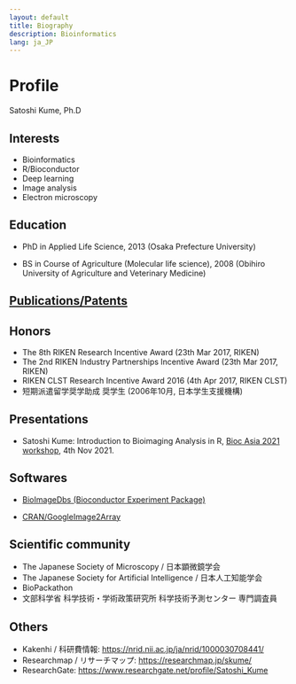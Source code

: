 ```yaml
---
layout: default
title: Biography
description: Bioinformatics
lang: ja_JP
---
```


# Profile

Satoshi Kume, Ph.D

## Interests

- Bioinformatics
- R/Bioconductor
- Deep learning
- Image analysis
- Electron microscopy

## Education

- PhD in Applied Life Science, 2013 (Osaka Prefecture University)

- BS in Course of Agriculture (Molecular life science), 2008 (Obihiro University of Agriculture and Veterinary Medicine)

## [Publications/Patents](https://scholar.google.com/citations?hl=en&user=pV7OzeAAAAAJ)

## Honors

- The 8th RIKEN Research Incentive Award (23th Mar 2017, RIKEN)
- The 2nd RIKEN Industry Partnerships Incentive Award (23th Mar 2017, RIKEN)
- RIKEN CLST Research Incentive Award 2016 (4th Apr 2017, RIKEN CLST)
- 短期派遣留学奨学助成 奨学生  (2006年10月, 日本学生支援機構)

## Presentations

- Satoshi Kume: Introduction to Bioimaging Analysis in R, [Bioc Asia 2021 workshop](https://biocasia2021.bioconductor.org/workshops/), 4th Nov 2021.

## Softwares

- [BioImageDbs (Bioconductor Experiment Package)](https://bioconductor.org/packages/release/data/experiment/html/BioImageDbs.html)

- [CRAN/GoogleImage2Array](https://cran.r-project.org/web/packages/GoogleImage2Array/index.html)


## Scientific community

- The Japanese Society of Microscopy / 日本顕微鏡学会
- The Japanese Society for Artificial Intelligence /  日本人工知能学会
- BioPackathon
- 文部科学省 科学技術・学術政策研究所 科学技術予測センター 専門調査員

## Others

- Kakenhi / 科研費情報: https://nrid.nii.ac.jp/ja/nrid/1000030708441/
- Researchmap / リサーチマップ: https://researchmap.jp/skume/
- ResearchGate: https://www.researchgate.net/profile/Satoshi_Kume





